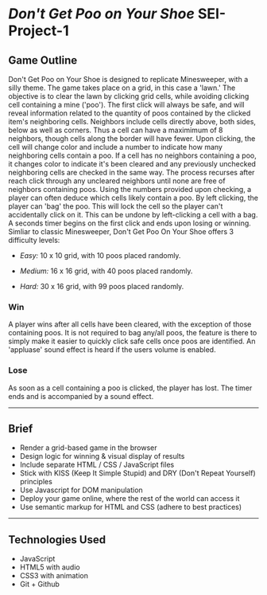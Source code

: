 # ***Don't Get Poo on Your Shoe*** SEI-Project-1

## Game Outline
Don't Get Poo on Your Shoe is designed to replicate Minesweeper, with a silly theme. The game takes place on a grid, in this case a 'lawn.' The objective is to clear the lawn by clicking grid cells, while avoiding clicking cell containing a mine ('poo'). The first click will always be safe, and will reveal information related to the quantity of poos contained by the clicked item's neighboring cells. Neighbors include cells directly above, both sides, below as well as corners. Thus a cell can have a maximimum of 8 neighbors, though cells along the border will have fewer. Upon clicking, the cell will change color and include a number to indicate how many neighboring cells contain a poo. If a cell has no neighbors containing a poo, it changes color to indicate it's been cleared and any previously unchecked neighboring cells are checked in the same way. The process recurses after reach click through any uncleared neighbors until none are free of neighbors containing poos. Using the numbers provided upon checking, a player can often deduce which cells likely contain a poo. By left clicking, the player can 'bag' the poo. This will lock the cell so the player can't accidentally click on it. This can be undone by left-clicking a cell with a bag. A seconds timer begins on the first click and ends upon losing or winning. Simliar to classic Minesweeper, Don't Get Poo On Your Shoe offers 3 difficulty levels:

* *Easy:* 10 x 10 grid, with 10 poos placed randomly.

* *Medium:* 16 x 16 grid, with 40 poos placed randomly.

* *Hard:* 30 x 16 grid, with 99 poos placed randomly.

### Win
 A player wins after all cells have been cleared, with the exception of those containing poos. It is not required to bag any/all poos, the feature is there to simply make it easier to quickly click safe cells once poos are identified. An 'appluase' sound effect is heard if the users volume is enabled.

### Lose
As soon as a cell containing a poo is clicked, the player has lost. The timer ends and is accompanied by a sound effect.

***
## Brief
* Render a grid-based game in the browser
* Design logic for winning & visual display of results
* Include separate HTML / CSS / JavaScript files
* Stick with KISS (Keep It Simple Stupid) and DRY (Don't Repeat Yourself) principles
* Use Javascript for DOM manipulation
* Deploy your game online, where the rest of the world can access it
* Use semantic markup for HTML and CSS (adhere to best practices)
***
## Technologies Used
* JavaScript
* HTML5 with audio
* CSS3 with animation
* Git + Github
